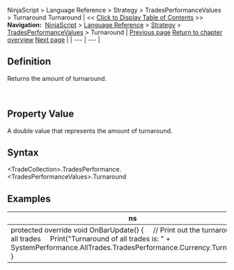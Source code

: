 ﻿
NinjaScript \> Language Reference \> Strategy \> TradesPerformanceValues \> Turnaround
Turnaround
| \<\< [Click to Display Table of Contents](turnaround.md) \>\> **Navigation:**     [NinjaScript](ninjascript-1.md) \> [Language Reference](language_reference_wip-1.md) \> [Strategy](strategy-1.md) \> [TradesPerformanceValues](tradesperformancevalues-1.md) \> Turnaround | [Previous page](stddev-1.md) [Return to chapter overview](tradesperformancevalues-1.md) [Next page](ulcer-1.md) |
| --- | --- |
## Definition
Returns the amount of turnaround.  

 
## Property Value
A double value that represents the amount of turnaround.
 
## Syntax
\<TradeCollection\>.TradesPerformance.\<TradesPerformanceValues\>.Turnaround

## Examples
| ns |
| --- |
| protected override void OnBarUpdate() {      // Print out the turnaround of all trades      Print("Turnaround of all trades is: " \+ SystemPerformance.AllTrades.TradesPerformance.Currency.Turnaround); } |
